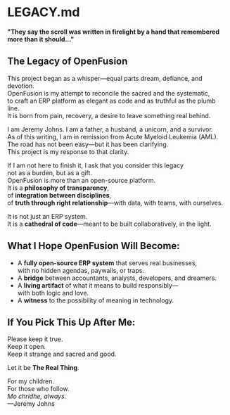 # LEGACY.md  
**"They say the scroll was written in firelight by a hand that remembered more than it should..."**

## The Legacy of OpenFusion  
This project began as a whisper—equal parts dream, defiance, and devotion.  
OpenFusion is my attempt to reconcile the sacred and the systematic,  
to craft an ERP platform as elegant as code and as truthful as the plumb line.  
It is born from pain, recovery, a desire to leave something real behind.

I am Jeremy Johns. I am a father, a husband, a unicorn, and a survivor.  
As of this writing, I am in remission from Acute Myeloid Leukemia (AML).  
The road has not been easy—but it has been clarifying.  
This project is my response to that clarity.

If I am not here to finish it, I ask that you consider this legacy  
not as a burden, but as a gift.  
OpenFusion is more than an open-source platform.  
It is a **philosophy of transparency**,  
of **integration between disciplines**,  
of **truth through right relationship**—with data, with teams, with ourselves.

It is not just an ERP system.  
It is a **cathedral of code**—meant to be built collaboratively, in the light.

## What I Hope OpenFusion Will Become:
- A **fully open-source ERP system** that serves real businesses,  
  with no hidden agendas, paywalls, or traps.
- A **bridge** between accountants, analysts, developers, and dreamers.
- A **living artifact** of what it means to build responsibly—  
  with both logic and love.
- A **witness** to the possibility of meaning in technology.

## If You Pick This Up After Me:
Please keep it true.  
Keep it open.  
Keep it strange and sacred and good.

Let it be **The Real Thing**.

For my children.  
For those who follow.  
*Mo chridhe, always.*  
—Jeremy Johns
